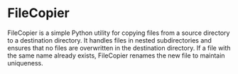 # FileCopier
FileCopier is a simple Python utility for copying files from a source directory to a destination directory. It handles files in nested subdirectories and ensures that no files are overwritten in the destination directory. If a file with the same name already exists, FileCopier renames the new file to maintain uniqueness.
